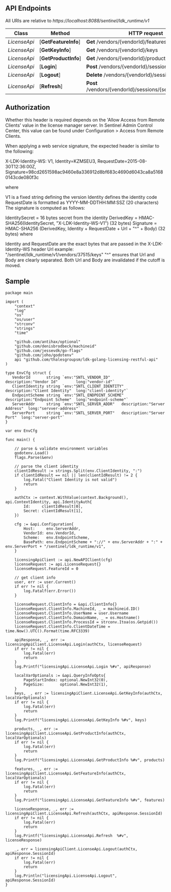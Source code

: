 ## API Endpoints

All URIs are relative to *https://localhost:8088/sentinel/ldk_runtime/v1*

Class | Method | HTTP request | Description
------------ | ------------- | ------------- | -------------
*LicenseApi* | [**GetFeatureInfo**] | **Get** /vendors/{vendorId}/features | getFeatureInfo
*LicenseApi* | [**GetKeyInfo**] | **Get** /vendors/{vendorId}/keys | getKeyInfo
*LicenseApi* | [**GetProductInfo**] | **Get** /vendors/{vendorId}/products | getProductInfo
*LicenseApi* | [**Login**] | **Post** /vendors/{vendorId}/sessions | login
*LicenseApi* | [**Logout**] | **Delete** /vendors/{vendorId}/sessions/{sessionId} | logout
*LicenseApi* | [**Refresh**] | **Post** /vendors/{vendorId}/sessions/{sessionId}/refresh | refresh


## Authorization
Whether this header is required depends on the 'Allow Access from Remote Clients' value in the license manager server. In Sentinel Admin Control Center, this value can be found under Configuration > Access from Remote Clients.

When applying a web service signature, the expected header is similar to the following:

X-LDK-Identity-WS: V1, Identity=KZMSEU3, RequestDate=2015-08-30T12:36:00Z, Signature=98cd2651598ac9460e8a336912d8bf683c4690d6043ca8a51680143cde080f3c

where

V1 is a fixed string defining the version
Identity defines the identity code
RequestDate is formatted as YYYY-MM-DDTHH:MM:SSZ (20 characters)
The signature is computed as follows:

IdentitySecret = 16 bytes secret from the identity
DerivedKey = HMAC-SHA256(IdentitySecret, "X-LDK-Identity-WS-V1") (32 bytes)
Signature = HMAC-SHA256 (DerivedKey, Identity + RequestDate + Url + "^" + Body) (32 bytes)
where

Identity and RequestDate are the exact bytes that are passed in the X-LDK-Identity-WS header
Url example: "/sentinel/ldk_runtime/v1/vendors/37515/keys"
"^" ensures that Url and Body are clearly separated. Both Url and Body are invalidated if the cutoff is moved.
## Sample
```
package main

import (
	"context"
	"log"
	"os"
	"os/user"
	"strconv"
	"strings"
	"time"

	"github.com/antihax/optional"
	"github.com/denisbrodbeck/machineid"
	"github.com/jessevdk/go-flags"
	"github.com/joho/godotenv"
	api "github.com/thalesgroupsm/ldk-golang-licensing-restful-api"
)

type EnvCfg struct {
   VendorId       string `env:"SNTL_VENDOR_ID"         description:"Vendor Id"        long:"vendor-id"`
   ClientIdentity string `env:"SNTL_CLIENT_IDENTITY"   description:"Client Identity"  long:"client-identity"`
   EndpointScheme string `env:"SNTL_ENDPOINT_SCHEME"   description:"Endpoint Scheme"  long:"endpoint-scheme"`
   ServerAddr     string `env:"SNTL_SERVER_ADDR"   description:"Server Address"  long:"servver-address"`
   ServerPort     string `env:"SNTL_SERVER_PORT"   description:"Server Port"  long:"server-port"`
}

var env EnvCfg

func main() {

	// parse & validate environment variables
	godotenv.Load()
	flags.Parse(&env)

	// parse the client identity
	clientIdResult := strings.Split(env.ClientIdentity, ":")
	if clientIdResult == nil || len(clientIdResult) != 2 {
		log.Fatal("Client Identity is not valid")
		return
	}

	authCtx := context.WithValue(context.Background(), api.ContextIdentity, api.IdentityAuth{
		Id:     clientIdResult[0],
		Secret: clientIdResult[1],
	})

	cfg := &api.Configuration{
		Host:     env.ServerAddr,
		VendorId: env.VendorId,
		Scheme:   env.EndpointScheme,
		BasePath: env.EndpointScheme + "://" + env.ServerAddr + ":" + env.ServerPort + "/sentinel/ldk_runtime/v1",
	}

	licensingApiClient := api.NewAPIClient(cfg)
	licenseRequest := api.LicenseRequest{}
	licenseRequest.FeatureId = 0

	// get client info
	user, err := user.Current()
	if err != nil {
		log.Fatalf(err.Error())
	}

	licenseRequest.ClientInfo = &api.ClientInfo{}
	licenseRequest.ClientInfo.MachineId, _ = machineid.ID()
	licenseRequest.ClientInfo.UserName = user.Username
	licenseRequest.ClientInfo.DomainName, _ = os.Hostname()
	licenseRequest.ClientInfo.ProcessId = strconv.Itoa(os.Getpid())
	licenseRequest.ClientInfo.ClientDateTime = time.Now().UTC().Format(time.RFC3339)

	apiResponse, _, err := licensingApiClient.LicenseApi.Login(authCtx, licenseRequest)
	if err != nil {
		log.Fatal(err)
		return
	}
	log.Printf("licensingApi.LicenseApi.Login %#v", apiResponse)

	localVarOptionals := &api.QueryInfoOpts{
		PageStartIndex: optional.NewInt32(0),
		PageSize:       optional.NewInt32(1),
	}
	keys, _, err := licensingApiClient.LicenseApi.GetKeyInfo(authCtx, localVarOptionals)
	if err != nil {
		log.Fatal(err)
		return
	}
	log.Printf("licensingApi.LicenseApi.GetKeyInfo %#v", keys)

	products, _, err := licensingApiClient.LicenseApi.GetProductInfo(authCtx, localVarOptionals)
	if err != nil {
		log.Fatal(err)
		return
	}
	log.Printf("licensingApi.LicenseApi.GetProductInfo %#v", products)

	features, _, err := licensingApiClient.LicenseApi.GetFeatureInfo(authCtx, localVarOptionals)
	if err != nil {
		log.Fatal(err)
		return
	}
	log.Printf("licensingApi.LicenseApi.GetFeatureInfo %#v", features)

	licenseResponse, _, err := licensingApiClient.LicenseApi.Refresh(authCtx, apiResponse.SessionId)
	if err != nil {
		log.Fatal(err)
		return
	}
	log.Printf("licensingApi.LicenseApi.Refresh  %#v", licenseResponse)

	_, err = licensingApiClient.LicenseApi.Logout(authCtx, apiResponse.SessionId)
	if err != nil {
		log.Fatal(err)
		return
	}
	log.Println("licensingApi.LicenseApi.Logout", apiResponse.SessionId)
}
```
